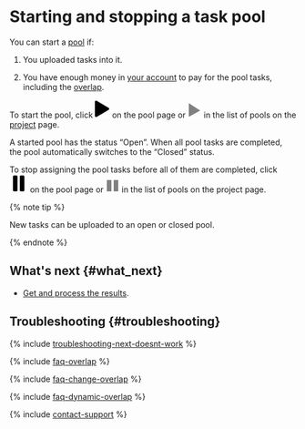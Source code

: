 # Starting and stopping a task pool

You can start a [pool](../../glossary.md#pool) if:

1. You uploaded tasks into it.

1. You have enough money in [your account](budget.md) to pay for the pool tasks, including the [overlap](../../glossary.md#overlap).

To start the pool, click ![](../_images/other/b-start-pool.svg) on the pool page or ![](../_images/tutorials/content-moderation/pool-action-play.svg) in the list of pools on the [project](../../glossary.md#project) page.

A started pool has the status “Open”. When all pool tasks are completed, the pool automatically switches to the “Closed” status.

To stop assigning the pool tasks before all of them are completed, click ![](../_images/other/b-pause-pool.svg) on the pool page or ![](../_images/tutorials/content-moderation/pool-action-pause.svg) in the list of pools on the project page.

{% note tip %}

New tasks can be uploaded to an open or closed pool.

{% endnote %}

## What's next {#what_next}

- [Get and process the results](result-of-eval.md).

## Troubleshooting {#troubleshooting}

{% include [troubleshooting-next-doesnt-work](../_includes/troubleshooting/project-settings/next-doesnt-work.md) %}

{% include [faq-overlap](../_includes/faq/pool-setup/overlap.md) %}

{% include [faq-change-overlap](../_includes/faq/pool-setup/change-overlap.md) %}

{% include [faq-dynamic-overlap](../_includes/faq/pool-setup/dynamic-overlap.md) %}

{% include [contact-support](../_includes/contact-support.md) %}